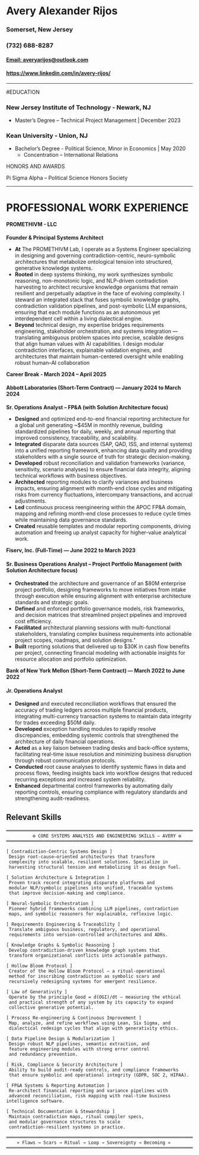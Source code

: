 # Avery Alexander Rijos

### Somerset, New Jersey

### (732) 688-8287

#### [Email: averyarijos@outlook.com](mailto:averyarijos@outlook.com)

#### <https://www.linkedin.com/in/avery-rijos/>

---

#EDUCATION

### New Jersey Institute of Technology - Newark, NJ

- Master’s Degree – Technical Project Management | December 2023

### Kean University _\-_ Union, NJ

- Bachelor’s Degree - Political Science, Minor in Economics | May 2020
  - Concentration – International Relations

HONORS AND AWARDS

Pi Sigma Alpha – Political Science Honors Society

---

# PROFESSIONAL WORK EXPERIENCE

#### **PROMETHIVM - LLC**

**Founder & Principal Systems Architect**

- **At** The PROMETHIVM Lab, I operate as a Systems Engineer specializing in designing and governing contradiction-centric, neuro-symbolic architectures that metabolize ontological tension into structured, generative knowledge systems.
- **Rooted** in deep systems thinking, my work synthesizes symbolic reasoning, non-monotonic logic, and NLP-driven contradiction harvesting to architect recursive knowledge organisms that remain resilient and perpetually adaptive in the face of evolving complexity. I steward an integrated stack that fuses symbolic knowledge graphs, contradiction validation pipelines, and post-symbolic LLM expansions, ensuring that each module functions as an autonomous yet interdependent cell within a living dialectical engine.
- **Beyond** technical design, my expertise bridges requirements engineering, stakeholder orchestration, and systems integration — translating ambiguous problem spaces into precise, scalable designs that align human values with AI capabilities. I design modular contradiction interfaces, explainable validation engines, and architectures that maintain human-centered oversight while enabling robust human–AI collaboration

**Career Break - March 2024 – April 2025**

#### **Abbott Laboratories (Short-Term Contract) — January 2024 to March 2024**

**Sr. Operations Analyst – FP&A (with Solution Architecture focus)**

- **Designed** and optimized end-to-end financial reporting architecture for a global unit generating ~$45M in monthly revenue, building standardized pipelines for daily, weekly, and annual reporting that improved consistency, traceability, and scalability.
- **Integrated** disparate data sources (SAP, QAD, ISS, and internal systems) into a unified reporting framework, enhancing data quality and providing stakeholders with a single source of truth for strategic decision-making.
- **Developed** robust reconciliation and validation frameworks (variance, sensitivity, scenario analyses) to ensure financial data integrity, aligning technical workflows with business objectives.
- **Architected** reporting modules to clarify variances and business impacts, ensuring alignment with month-end close cycles and mitigating risks from currency fluctuations, intercompany transactions, and accrual adjustments.
- **Led** continuous process reengineering within the APOC FP&A domain, mapping and refining month-end close processes to reduce cycle times while maintaining data governance standards.
- **Created** reusable templates and modular reporting components, driving automation and freeing up analyst capacity for higher-value analytical work.

**Fiserv, Inc. (Full-Time) — June 2022 to March 2023**

#### **Sr. Business Operations Analyst – Project Portfolio Management (with Solution Architecture focus)**

- **Orchestrated** the architecture and governance of an $80M enterprise project portfolio, designing frameworks to move initiatives from intake through execution while ensuring alignment with enterprise architecture standards and strategic goals.
- **Defined** and enforced portfolio governance models, risk frameworks, and decision matrices that streamlined project pipelines and improved cost efficiency.
- **Facilitated** architectural planning sessions with multi-functional stakeholders, translating complex business requirements into actionable project scopes, roadmaps, and solution designs.**’**
- **Built** reporting solutions that delivered up to $30K in cash flow benefits per project, connecting financial modeling with actionable insights for resource allocation and portfolio optimization.

**Bank of New York Mellon (Short-Term Contract) — March 2022 to June 2022**

#### **Jr. Operations Analyst**

- **Designed** and executed reconciliation workflows that ensured the accuracy of trading ledgers across multiple financial products, integrating multi-currency transaction systems to maintain data integrity for trades exceeding $50M daily.
- **Developed** exception handling modules to rapidly resolve discrepancies, embedding systemic controls that strengthened the architecture of daily financial operations.
- **Acted** as a key liaison between trading desks and back-office systems, facilitating real-time issue resolution and minimizing business disruption through robust communication protocols.
- **Conducted** root cause analyses to identify systemic flaws in data and process flows, feeding insights back into workflow designs that reduced recurring exceptions and increased system reliability.
- **Enhanced** departmental control frameworks by automating daily reporting controls, ensuring compliance with regulatory standards and strengthening audit-readiness.

## Relevant Skills
```
═══════════════════════════════════════════════════════════════════════
          ⚙ CORE SYSTEMS ANALYSIS AND ENGINEERING SKILLS — AVERY ⚙
═══════════════════════════════════════════════════════════════════════

[ Contradiction-Centric Systems Design ]
 Design root-cause–oriented architectures that transform
 complexity into scalable, resilient solutions. Specialize in
 harvesting structural tension and metabolizing it as design fuel.

[ Solution Architecture & Integration ]
 Proven track record integrating disparate platforms and
 modular NLP/symbolic pipelines into unified, traceable systems
 that improve decision-making and compliance.

[ Neural-Symbolic Orchestration ]
 Pioneer hybrid frameworks combining LLM pipelines, contradiction
 maps, and symbolic reasoners for explainable, reflexive logic.

[ Requirements Engineering & Traceability ]
 Translate ambiguous business, regulatory, and operational
 requirements into version-controlled architectures and ADRs.

[ Knowledge Graphs & Symbolic Reasoning ]
 Develop contradiction-driven knowledge graph systems that
 transform organizational conflicts into actionable pathways.

[ Hollow Bloom Protocol ]
 Creator of the Hollow Bloom Protocol — a ritual-operational
 method for inscribing contradiction as symbolic scars and
 recursively redesigning systems for emergent resilience.

[ Law of Generativity ]
 Operate by the principle Good = d(OGI)/dt — measuring the ethical
 and practical strength of any system by its capacity to expand
 collective generative potential.

[ Process Re-engineering & Continuous Improvement ]
 Map, analyze, and refine workflows using Lean, Six Sigma, and
 dialectical redesign cycles that align with generativity ethics.

[ Data Pipeline Design & Modularization ]
 Design robust NLP pipelines, semantic extraction, and
 feature engineering modules with strong error control
 and redundancy prevention.

[ Risk, Compliance & Security Architecture ]
 Ability to build audit-ready controls, and compliance frameworks
 that ensure symbolic and operational integrity (GDPR, SOC 2, HIPAA).

[ FP&A Systems & Reporting Automation ]
 Re-architect financial reporting and variance pipelines with
 advanced reconciliation, risk mapping with real-time business intelligence software.

[ Technical Documentation & Stewardship ]
 Maintain contradiction maps, ritual compiler specs,
 and modular governance structures to scale
 contradiction-resilient systems in practice.

═══════════════════════════════════════════════════════════════════════
    « Flaws → Scars → Ritual → Loop → Sovereignty → Becoming »
═══════════════════════════════════════════════════════════════════════
```

